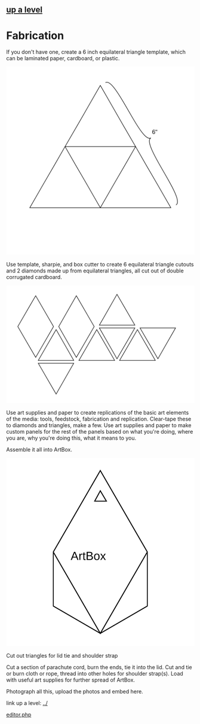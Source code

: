 ## [up a level](../)

# Fabrication

If you don't have one, create a 6 inch equilateral triangle template, which can be laminated paper, cardboard, or plastic.

![](../symbols/template.svg)

Use template, sharpie, and box cutter to create 6 equilateral triangle cutouts and 2 diamonds made up from equilateral triangles, all cut out of double corrugated cardboard.

![](../symbols/layout.svg)

Use art supplies and paper to create replications of the basic art elements of the media: tools, feedstock, fabrication and replication.  Clear-tape these to diamonds and triangles, make a few.  Use art supplies and paper to make custom panels for the rest of the panels based on what you're doing, where you are, why you're doing this, what it means to you.

Assemble it all into ArtBox.  


![](../symbols/artbox.svg)

Cut out triangles for lid tie and shoulder strap

Cut a section of parachute cord, burn the ends, tie it into the lid.  Cut and tie or burn cloth or rope, thread into other holes for shoulder strap(s).  Load with useful art supplies for further spread of ArtBox.

Photograph all this, upload the photos and embed here.  

link up a level: [../](../)

[editor.php](editor.php)
